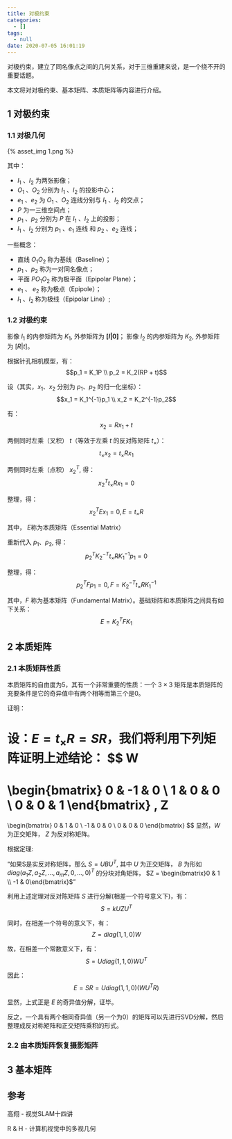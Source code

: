 ```yaml
---
title: 对极约束
categories:
  - []
tags:
  - null
date: 2020-07-05 16:01:19
---
```


<!--more-->
对极约束，建立了同名像点之间的几何关系，对于三维重建来说，是一个绕不开的重要话题。

本文将对对极约束、基本矩阵、本质矩阵等内容进行介绍。

## 1 对极约束
### 1.1 对极几何

{% asset_img 1.png %}

其中：
- $I_1$ 、$I_2$ 为两张影像；
- $O_1$ 、$O_2$ 分别为 $I_1$ 、$I_2$ 的投影中心；
- $e_1$ 、$e_2$ 为 $O_1$ 、$O_2$ 连线分别与 $I_1$ 、$I_2$ 的交点；
- $P$ 为一三维空间点；
- $p_1$ 、$p_2$ 分别为 $P$ 在 $I_1$ 、$I_2$ 上的投影；
- $l_1$ 、$l_2$ 分别为 $p_1$ 、$e_1$ 连线 和 $p_2$ 、$e_2$ 连线；

一些概念：
- 直线 $O_1O_2$ 称为基线（Baseline）；
- $p_1$ 、$p_2$ 称为一对同名像点；
- 平面 $PO_1O_2$ 称为极平面（Epipolar Plane）；
- $e_1$ 、 $e_2$ 称为极点（Epipole）；
- $l_1$ 、$l_2$ 称为极线（Epipolar Line）;

### 1.2 对极约束
影像 $I_1$ 的内参矩阵为 $K_1$, 外参矩阵为 **$[I | 0]$**； 影像 $I_2$ 的内参矩阵为 $K_2$, 外参矩阵为 $[R | t]$。

根据针孔相机模型，有：
$$p_1 = K_1P \\ p_2 = K_2(RP + t)$$

设（其实，$x_1$、$x_2$ 分别为 $p_1$、$p_2$ 的归一化坐标）：
$$x_1 = K_1^{-1}p_1 \\ x_2 = K_2^{-1}p_2$$

有：
$$x_2 = Rx_1 + t$$

两侧同时左乘（叉积） $t$（等效于左乘 $t$ 的反对陈矩阵 $t_\times$）：
$$t_\times x_2 = t_\times Rx_1$$

两侧同时左乘（点积） $x_2^T$, 得：
$$x_2^Tt_\times Rx_1 = 0$$

整理，得：
$$x_2^TEx_1 = 0,E = t_\times R$$

其中， $E$称为本质矩阵（Essential Matrix）

重新代入 $p_1$、$p_2$, 得：
$$p_2^TK_2^{-T}t_\times RK_1^{-1}p_1 = 0$$

整理，得：
$$p_2^TFp_1 = 0, F = K_2^{-T}t_\times RK_1^{-1}$$

其中，$F$ 称为基本矩阵（Fundamental Matrix）。基础矩阵和本质矩阵之间具有如下关系：
$$E = K_2^TFK_1$$

## 2 本质矩阵
### 2.1 本质矩阵性质
本质矩阵的自由度为5，其有一个非常重要的性质：一个 $3 \times 3$ 矩阵是本质矩阵的充要条件是它的奇异值中有两个相等而第三个是0。

证明：

设：$E = t_\times R = SR$，我们将利用下列矩阵证明上述结论：
$$
W
=
\begin{bmatrix}
0 & -1 & 0 \\
1 & 0 & 0 \\
0 & 0 & 1
\end{bmatrix}
,
Z
=
\begin{bmatrix}
0 & 1 & 0 \\
-1 & 0 & 0 \\
0 & 0 & 0
\end{bmatrix}
$$
显然，$W$ 为正交矩阵， $Z$ 为反对称矩阵。

根据定理:

“如果S是实反对称矩阵，那么 $S = UBU^T$, 其中 $U$ 为正交矩阵， $B$ 为形如 $diag(a_1Z, a_2Z,...,a_mZ,0,...,0)^T$ 的分块对角矩阵， $Z = \begin{bmatrix}0 & 1 \\ -1 & 0\end{bmatrix}$”

利用上述定理对反对陈矩阵 $S$ 进行分解(相差一个符号意义下)，有：
$$S = kUZU^T$$

同时，在相差一个符号的意义下，有：
$$Z = diag(1, 1, 0)W$$

故，在相差一个常数意义下，有：
$$S = Udiag(1, 1, 0)WU^T$$

因此：
$$E = SR = Udiag(1, 1, 0)(WU^TR)$$

显然，上式正是 $E$ 的奇异值分解，证毕。

反之，一个具有两个相同奇异值（另一个为0）的矩阵可以先进行SVD分解，然后整理成反对称矩阵和正交矩阵乘积的形式。


### 2.2 由本质矩阵恢复摄影矩阵



## 3 基本矩阵

## 参考
高翔 - 视觉SLAM十四讲

R & H - 计算机视觉中的多视几何
